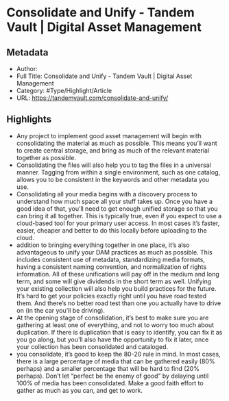 # Consolidate and Unify - Tandem Vault | Digital Asset Management

## Metadata

* Author: 
* Full Title: Consolidate and Unify - Tandem Vault | Digital Asset Management
* Category: #Type/Highlight/Article
* URL: https://tandemvault.com/consolidate-and-unify/

## Highlights

* Any project to implement good asset management will begin with consolidating the material as much as possible. This means you’ll want to create central storage, and bring as much of the relevant material together as possible.
* Consolidating the files will also help you to tag the files in a universal manner. Tagging from within a single environment, such as one catalog, allows you to be consistent in the keywords and other metadata you use.
* Consolidating all your media begins with a discovery process to understand how much space all your stuff takes up. Once you have a good idea of that, you’ll need to get enough unified storage so that you can bring it all together. This is typically true, even if you expect to use a cloud-based tool for your primary user access. In most cases it’s faster, easier, cheaper and better to do this locally before uploading to the cloud.
* addition to bringing everything together in one place, it’s also advantageous to unify your DAM practices as much as possible. This includes consistent use of metadata, standardizing media formats, having a consistent naming convention, and normalization of rights information. All of these unifications will pay off in the medium and long term, and some will give dividends in the short term as well.
  Unifying your existing collection will also help you build practices for the future. It’s hard to get your policies exactly right until you have road tested them. And there’s no better road test than one you actually have to drive on (in the car you’ll be driving).
* At the opening stage of consolidation, it’s best to make sure you are gathering at least one of everything, and not to worry too much about duplication. If there is duplication that is easy to identify, you can fix it as you go along, but you’ll also have the opportunity to fix it later, once your collection has been consolidated and cataloged.
* you consolidate, it’s good to keep the 80-20 rule in mind. In most cases, there is a large percentage of media that can be gathered easily (80% perhaps) and a smaller percentage that will be hard to find (20% perhaps). Don’t let “perfect be the enemy of good” by delaying until 100% of media has been consolidated. Make a good faith effort to gather as much as you can, and get to work.
